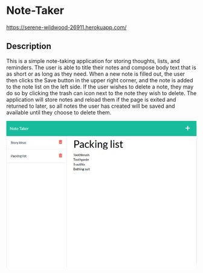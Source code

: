# Note-Taker

https://serene-wildwood-26911.herokuapp.com/

## Description
This is a simple note-taking application for storing thoughts, lists, and reminders. The user is able to title their notes and compose body text that is as short or as long as they need. When a new note is filled out, the user then clicks the Save button in the upper right corner, and the note is added to the note list on the left side. If the user wishes to delete a note, they may do so by clicking the trash can icon next to the note they wish to delete. The application will store notes and reload them if the page is exited and returned to later, so all notes the user has created will be saved and available until they choose to delete them.

![](public/assets/note-taker-screenshot.PNG)
